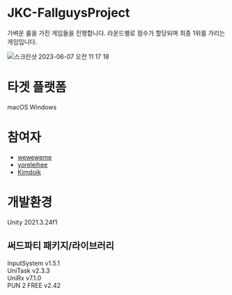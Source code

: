 # JKC-FallguysProject

가벼운 룰을 가진 게임들을 진행합니다. 라운드별로 점수가 할당되며 최종 1위를 가리는 게임입니다.

![스크린샷 2023-06-07 오전 11 17 18](https://github.com/KIA-PROGRAMMING-38/JKC-FallguysProject/assets/120005202/55a79919-d39a-40a1-a1ce-96456683d56c)

# 타겟 플랫폼
macOS Windows

# 참여자
- [weweweme](https://github.com/weweweme)
- [yoreleihee](https://github.com/yoreleihee)
- [Kimdoik](https://github.com/SuperSoldier28)

# 개발환경
Unity 2021.3.24f1

## 써드파티 패키지/라이브러리  
InputSystem v1.5.1  
UniTask v2.3.3  
UniRx v7.1.0  
PUN 2 FREE v2.42  
